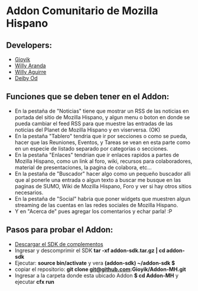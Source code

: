 Addon Comunitario de Mozilla Hispano
====================================

Developers: 
-----------
* [Gioyik](https://mozillians.org/es/u/Gioyik) 
* [Willy Aranda](https://mozillians.org/es/u/willyaranda)
* [Willy Aguirre](https://mozillians.org/es/u/willyaguirre)
* [Deiby Od](https://mozillians.org/es/u/deibyod)

Funciones que se deben tener en el Addon:
--------------------

* En la pestaña de "Noticias" tiene que mostrar un RSS de las noticias en portada del sitio de Mozilla Hispano, y algun menu o boton en donde se pueda cambiar el feed RSS para que muestre las entradas de las noticias del Planet de Mozilla Hispano y en viserversa. (OK)
* En la pestaña "Tablero" tendria que ir por secciones o como se pueda, hacer que las Reuniones, Eventos, y Tareas se vean en esta parte como en un especie de listado separado por categorias o secciones.
* En la pestaña "Enlaces" tendrian que ir enlaces rapidos a partes de Mozilla Hispano, como un link al foro, wiki, recursos para colaboradores, material de presentaciones, la pagina de colabora, etc...
* En la pestaña de "Buscador" hacer algo como un pequeño buscador alli que al ponerle una entrada o algun texto a buscar me busque en las paginas de SUMO, Wiki de Mozilla Hispano, Foro y ver si hay otros sitios necesarios.
* En la pestaña de "Social" habria que poner widgets que muestren algun streaming de las cuentas en las redes sociales de Mozilla Hispano.
* Y en "Acerca de" pues agregar los comentarios y echar parla! :P

Pasos para probar el Addon:
--------------------------

* [Descargar el SDK de complementos](https://addons.mozilla.org/es/developers/builder)
* Ingresar y descomprimir el SDK **tar -xf addon-sdk.tar.gz | cd addon-sdk**
* Ejecutar: **source bin/activate** y vera **(addon-sdk) ~/addon-sdk $**
* copiar el repositorio: **git clone git@github.com:Gioyik/Addon-MH.git**
* Ingresar a la carpeta donde esta ubicado Addon **$ cd Addon-MH** y ejecutar **cfx run**

